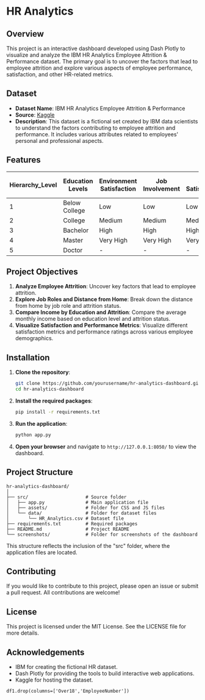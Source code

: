 # HR Analytics

## Overview

This project is an interactive dashboard developed using Dash Plotly to visualize and analyze the IBM HR Analytics Employee Attrition & Performance dataset. The primary goal is to uncover the factors that lead to employee attrition and explore various aspects of employee performance, satisfaction, and other HR-related metrics.

## Dataset

- **Dataset Name**: IBM HR Analytics Employee Attrition & Performance
- **Source**: [Kaggle](https://www.kaggle.com/datasets/pavansubhasht/ibm-hr-analytics-attrition-dataset/data)
- **Description**: This dataset is a fictional set created by IBM data scientists to understand the factors contributing to employee attrition and performance. It includes various attributes related to employees' personal and professional aspects.

## Features

| Hierarchy_Level                  | Education Levels | Environment Satisfaction | Job Involvement | Job Satisfaction | Performance Rating | Relationship Satisfaction | Work-Life Balance |
|--------------------------|------------------|---------------------------|-----------------|------------------|--------------------|----------------------------|-------------------|
| 1                  | Below College    | Low                       | Low             | Low              | Low                | Low                        | Bad               |
| 2                  | College          | Medium                    | Medium          | Medium           | Good               | Medium                     | Good              |
| 3                  | Bachelor         | High                      | High            | High             | Excellent          | High                       | Better            |
| 4                  | Master           | Very High                 | Very High       | Very High        | Outstanding        | Very High                  | Best              |
| 5                  | Doctor           | -                         | -               | -                | -                  | -                          | -                 |

## Project Objectives

1. **Analyze Employee Attrition**: Uncover key factors that lead to employee attrition.
2. **Explore Job Roles and Distance from Home**: Break down the distance from home by job role and attrition status.
3. **Compare Income by Education and Attrition**: Compare the average monthly income based on education level and attrition status.
4. **Visualize Satisfaction and Performance Metrics**: Visualize different satisfaction metrics and performance ratings across various employee demographics.

## Installation

1. **Clone the repository**:
   ```bash
   git clone https://github.com/yourusername/hr-analytics-dashboard.git
   cd hr-analytics-dashboard


2. **Install the required packages**:
   ```bash
   pip install -r requirements.txt
   ```

3. **Run the application**:
   ```bash
   python app.py
   ```

4. **Open your browser** and navigate to `http://127.0.0.1:8050/` to view the dashboard.

## Project Structure

```
hr-analytics-dashboard/
│
├── src/                     # Source folder
│   ├── app.py               # Main application file
│   ├── assets/              # Folder for CSS and JS files
│   └── data/                # Folder for dataset files
│       └── HR_Analytics.csv # Dataset file
├── requirements.txt         # Required packages
├── README.md                # Project README
└── screenshots/             # Folder for screenshots of the dashboard
```

This structure reflects the inclusion of the "src" folder, where the application files are located.

## Contributing

If you would like to contribute to this project, please open an issue or submit a pull request. All contributions are welcome!

## License

This project is licensed under the MIT License. See the LICENSE file for more details.

## Acknowledgements

- IBM for creating the fictional HR dataset.
- Dash Plotly for providing the tools to build interactive web applications.
- Kaggle for hosting the dataset.

```
df1.drop(columns=['Over18','EmployeeNumber'])
```
